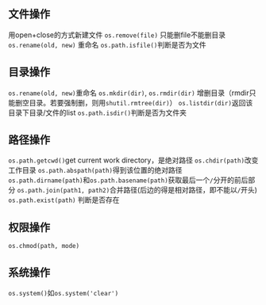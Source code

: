 ## 文件操作
用open+close的方式新建文件
`os.remove(file)` 只能删file不能删目录
`os.rename(old, new)` 重命名
`os.path.isfile()`判断是否为文件
## 目录操作
`os.rename(old, new)`重命名
`os.mkdir(dir)`, `os.rmdir(dir)` 增删目录（rmdir只能删空目录。若要强制删，则用`shutil.rmtree(dir)`）
`os.listdir(dir)`返回该目录下目录/文件的list
`os.path.isdir()`判断是否为文件夹
## 路径操作
`os.path.getcwd()`get current work directory，是绝对路径
`os.chdir(path)`改变工作目录
`os.path.abspath(path)`得到该位置的绝对路径
`os.path.dirname(path)`和`os.path.basename(path)`获取最后一个`/`分开的前后部分
`os.path.join(path1, path2)`合并路径(后边的得是相对路径，即不能以`/`开头)
`os.path.exist(path)` 判断是否存在
## 权限操作
`os.chmod(path, mode)`
## 系统操作
`os.system()`如`os.system('clear')`